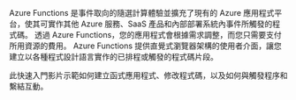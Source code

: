 Azure Functions 是事件取向的隨選計算體驗並擴充了現有的 Azure 應用程式平台，使其可實作其他 Azure 服務、SaaS 產品和內部部署系統內事件所觸發的程式碼。 透過 Azure Functions，您的應用程式會根據需求調整，而您只需要支付所用資源的費用。 Azure Functions 提供直覺式瀏覽器架構的使用者介面，讓您建立以各種程式設計語言實作的已排程或觸發的程式碼片段。 

此快速入門影片示範如何建立函式應用程式、修改程式碼，以及如何與觸發程序和繫結互動。

